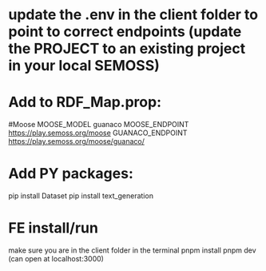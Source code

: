# update the .env in the client folder to point to correct endpoints (update the PROJECT to an existing project in your local SEMOSS)

# Add to RDF_Map.prop:

#Moose
MOOSE_MODEL guanaco
MOOSE_ENDPOINT https://play.semoss.org/moose
GUANACO_ENDPOINT https://play.semoss.org/moose/guanaco/

# Add PY packages:

pip install Dataset
pip install text_generation

# FE install/run

make sure you are in the client folder in the terminal
pnpm install
pnpm dev (can open at localhost:3000)
